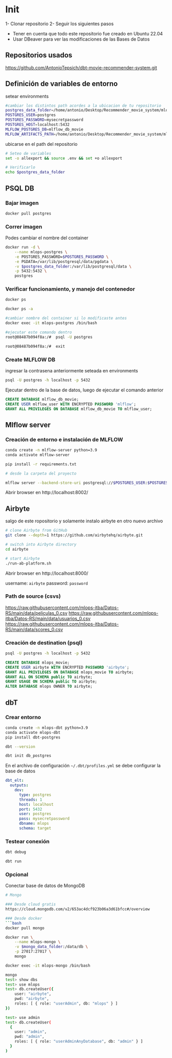 # Init
1- Clonar repositorio
2- Seguir los siguientes pasos


- Tener en cuenta que todo este repositorio fue creado en Ubuntu 22.04
- Usar DBeaver para ver las modificaciones de las Bases de Datos

## Repositorios usados

https://github.com/AntonioTepsich/dbt-movie-recommender-system.git



## Definición de variables de entorno
setear environments
```bash
#cambiar los distintos path acordes a la ubicacion de tu repositorio
postgres_data_folder=/home/antonio/Desktop/Recommender_movie_system/mlops-ecosystem/dbs/data/postgres
POSTGRES_USER=postgres
POSTGRES_PASSWORD=mysecretpassword
POSTGRES_HOST=localhost:5432
MLFLOW_POSTGRES_DB=mlflow_db_movie
MLFLOW_ARTIFACTS_PATH=/home/antonio/Desktop/Recommender_movie_system/mlops-ecosystem/mlflow_data
```



ubicarse en el path del repositorio 
```bash
# Seteo de variables
set -o allexport && source .env && set +o allexport

# Verificarlo
echo $postgres_data_folder
```

## PSQL DB

### Bajar imagen
```bash
docker pull postgres
```

### Correr imagen
Podes cambiar el nombre del container
```bash
docker run -d \
    --name mlops-postgres \
    -e POSTGRES_PASSWORD=$POSTGRES_PASSWORD \
    -e PGDATA=/var/lib/postgresql/data/pgdata \
    -v $postgres_data_folder:/var/lib/postgresql/data \
    -p 5432:5432 \
    postgres
```

### Verificar funcionamiento, y manejo del contenedor
```bash
docker ps

docker ps -a

#cambiar nombre del container si lo modificaste antes
docker exec -it mlops-postgres /bin/bash

#ejecutar este comando dentro
root@08487b094f8a:/#  psql -U postgres

root@08487b094f8a:/#  exit
```

### Create MLFLOW DB
ingresar la contrasena anteriormente seteada en environments
```bash
psql -U postgres -h localhost -p 5432
```

Ejecutar dentro de la base de datos, luego de ejecutar el comando anterior
```sql
CREATE DATABASE mlflow_db_movie;
CREATE USER mlflow_user WITH ENCRYPTED PASSWORD 'mlflow';
GRANT ALL PRIVILEGES ON DATABASE mlflow_db_movie TO mlflow_user;
```


## Mlflow server

### Creación de entorno e instalación de MLFLOW
```bash
conda create -n mlflow-server python=3.9
conda activate mlflow-server

pip install -r requirements.txt
```

```bash
# desde la carpeta del proyecto

mlflow server --backend-store-uri postgresql://$POSTGRES_USER:$POSTGRES_PASSWORD@$POSTGRES_HOST/$MLFLOW_POSTGRES_DB --default-artifact-root $MLFLOW_ARTIFACTS_PATH -h 0.0.0.0 -p 8002
```
Abrir browser en http://localhost:8002/

## Airbyte
salgo de este ropositorio y solamente instalo airbyte en otro nuevo archivo
```bash
# clone Airbyte from GitHub
git clone --depth=1 https://github.com/airbytehq/airbyte.git

# switch into Airbyte directory
cd airbyte

# start Airbyte
./run-ab-platform.sh
```
Abrir browser en http://localhost:8000/

username: `airbyte`
password: `password`

### Path de source (csvs)
https://raw.githubusercontent.com/mlops-itba/Datos-RS/main/data/peliculas_0.csv
https://raw.githubusercontent.com/mlops-itba/Datos-RS/main/data/usuarios_0.csv
https://raw.githubusercontent.com/mlops-itba/Datos-RS/main/data/scores_0.csv

### Creación de destination (psql)

```bash
psql -U postgres -h localhost -p 5432
```

```sql
CREATE DATABASE mlops_movie;
CREATE USER airbyte WITH ENCRYPTED PASSWORD 'airbyte';
GRANT ALL PRIVILEGES ON DATABASE mlops_movie TO airbyte;
GRANT ALL ON SCHEMA public TO airbyte;
GRANT USAGE ON SCHEMA public TO airbyte;
ALTER DATABASE mlops OWNER TO airbyte;
```

## dbT
### Crear entorno

```bash
conda create -n mlops-dbt python=3.9
conda activate mlops-dbt
pip install dbt-postgres

dbt --version

dbt init db_postgres
```

En el archivo de configuración `~/.dbt/profiles.yml` se debe configurar la base de datos
```yaml
dbt_elt:
  outputs:
    dev:
      type: postgres
      threads: 1
      host: localhost
      port: 5432
      user: postgres
      pass: mysecretpassword
      dbname: mlops
      schema: target
```

### Testear conexión
```bash
dbt debug

dbt run
```

### Opcional 
Conectar base de datos de MongoDB 
```bash
# Mongo

### Desde cloud gratis
https://cloud.mongodb.com/v2/653ac4dcf923b06a3d61bfcc#/overview

### Desde docker
```bash
docker pull mongo

docker run \
    --name mlops-mongo \
    -v $mongo_data_folder:/data/db \
    -p 27017:27017 \
    mongo

docker exec -it mlops-mongo /bin/bash
```

```bash
mongo
test> show dbs
test> use mlops
test> db.createUser({
    user: "airbyte",
    pwd: "airbyte",
    roles: [ { role: "userAdmin", db: "mlops" } ]
})

test> use admin
test> db.createUser(
  {
    user: "admin",
    pwd: "admin",
    roles: [ { role: "userAdminAnyDatabase", db: "admin" } ]
  }
)
```